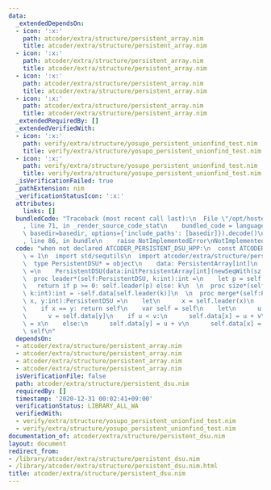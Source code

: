```yaml
---
data:
  _extendedDependsOn:
  - icon: ':x:'
    path: atcoder/extra/structure/persistent_array.nim
    title: atcoder/extra/structure/persistent_array.nim
  - icon: ':x:'
    path: atcoder/extra/structure/persistent_array.nim
    title: atcoder/extra/structure/persistent_array.nim
  - icon: ':x:'
    path: atcoder/extra/structure/persistent_array.nim
    title: atcoder/extra/structure/persistent_array.nim
  - icon: ':x:'
    path: atcoder/extra/structure/persistent_array.nim
    title: atcoder/extra/structure/persistent_array.nim
  _extendedRequiredBy: []
  _extendedVerifiedWith:
  - icon: ':x:'
    path: verify/extra/structure/yosupo_persistent_unionfind_test.nim
    title: verify/extra/structure/yosupo_persistent_unionfind_test.nim
  - icon: ':x:'
    path: verify/extra/structure/yosupo_persistent_unionfind_test.nim
    title: verify/extra/structure/yosupo_persistent_unionfind_test.nim
  _isVerificationFailed: true
  _pathExtension: nim
  _verificationStatusIcon: ':x:'
  attributes:
    links: []
  bundledCode: "Traceback (most recent call last):\n  File \"/opt/hostedtoolcache/Python/3.10.0/x64/lib/python3.10/site-packages/onlinejudge_verify/documentation/build.py\"\
    , line 71, in _render_source_code_stat\n    bundled_code = language.bundle(stat.path,\
    \ basedir=basedir, options={'include_paths': [basedir]}).decode()\n  File \"/opt/hostedtoolcache/Python/3.10.0/x64/lib/python3.10/site-packages/onlinejudge_verify/languages/nim.py\"\
    , line 86, in bundle\n    raise NotImplementedError\nNotImplementedError\n"
  code: "when not declared ATCODER_PERSISTENT_DSU_HPP:\n  const ATCODER_PERSISTENT_DSU_HPP*\
    \ = 1\n  import std/sequtils\n  import atcoder/extra/structure/persistent_array\n\
    \  type PersistentDSU* = object\n    data: PersistentArray[int]\n  \n  proc initPersistentDSU*(sz:int):PersistentDSU\
    \ =\n    PersistentDSU(data:initPersistentArray[int](newSeqWith(sz, -1)))\n  \n\
    \  proc leader*(self:PersistentDSU, k:int):int =\n    let p = self.data[k]\n \
    \   return if p >= 0: self.leader(p) else: k\n  \n  proc size*(self:PersistentDSU,\
    \ k:int):int = -self.data[self.leader(k)]\n  \n  proc merge*(self:PersistentDSU,\
    \ x, y:int):PersistentDSU =\n    let\n      x = self.leader(x)\n      y = self.leader(y)\n\
    \    if x == y: return self\n    var self = self\n    let\n      u = self.data[x]\n\
    \      v = self.data[y]\n    if u < v:\n      self.data[x] = u + v\n      self.data[y]\
    \ = x\n    else:\n      self.data[y] = u + v\n      self.data[x] = y\n    return\
    \ self\n"
  dependsOn:
  - atcoder/extra/structure/persistent_array.nim
  - atcoder/extra/structure/persistent_array.nim
  - atcoder/extra/structure/persistent_array.nim
  - atcoder/extra/structure/persistent_array.nim
  isVerificationFile: false
  path: atcoder/extra/structure/persistent_dsu.nim
  requiredBy: []
  timestamp: '2020-12-31 00:02:41+09:00'
  verificationStatus: LIBRARY_ALL_WA
  verifiedWith:
  - verify/extra/structure/yosupo_persistent_unionfind_test.nim
  - verify/extra/structure/yosupo_persistent_unionfind_test.nim
documentation_of: atcoder/extra/structure/persistent_dsu.nim
layout: document
redirect_from:
- /library/atcoder/extra/structure/persistent_dsu.nim
- /library/atcoder/extra/structure/persistent_dsu.nim.html
title: atcoder/extra/structure/persistent_dsu.nim
---
```

